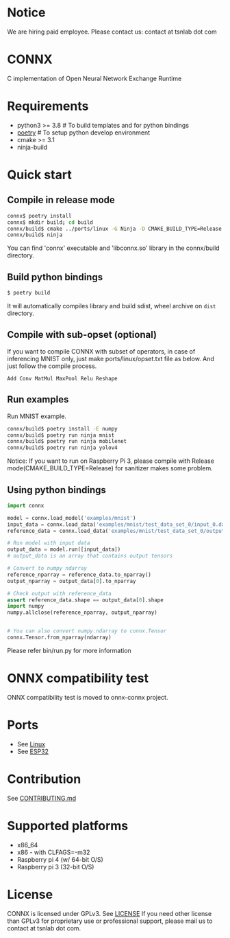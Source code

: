 # Notice
We are hiring paid employee. Please contact us: contact at tsnlab dot com

# CONNX
C implementation of Open Neural Network Exchange Runtime

# Requirements
 * python3 >= 3.8  # To build templates and for python bindings
 * [poetry][]      # To setup python develop environment
 * cmake >= 3.1
 * ninja-build

[poetry]: https://pypi.org/project/poetry/

# Quick start

## Compile in release mode
~~~sh
connx$ poetry install                                                   # To install python dependencies
connx$ mkdir build; cd build                                            # Make build directory
connx/build$ cmake ../ports/linux -G Ninja -D CMAKE_BUILD_TYPE=Release  # Generate build files with "Release" mode
connx/build$ ninja                                                      # Compile
~~~

You can find 'connx' executable and 'libconnx.so' library in the connx/build directory.

## Build python bindings

```sh
$ poetry build
```

It will automatically compiles library and build sdist, wheel archive on `dist` directory.

## Compile with sub-opset (optional)
If you want to compile CONNX with subset of operators, in case of inferencing MNIST only,
just make ports/linux/opset.txt file as below. And just follow the compile process.

~~~
Add Conv MatMul MaxPool Relu Reshape
~~~

## Run examples
Run MNIST example.

~~~sh
connx/build$ poetry install -E numpy
connx/build$ poetry run ninja mnist
connx/build$ poetry run ninja mobilenet
connx/build$ poetry run ninja yolov4
~~~

Notice: If you want to run on Raspberry Pi 3, please compile with Release mode(CMAKE\_BUILD\_TYPE=Release) for sanitizer makes some problem.

## Using python bindings

```py
import connx

model = connx.load_model('examples/mnist')
input_data = connx.load_data('examples/mnist/test_data_set_0/input_0.data')
reference_data = connx.load_data('examples/mnist/test_data_set_0/output_0.data')

# Run model with input data
output_data = model.run([input_data])
# output_data is an array that contains output tensors

# Convert to numpy ndarray
reference_nparray = reference_data.to_nparray()
output_nparray = output_data[0].to_nparray

# Check output with reference_data
assert reference_data.shape == output_data[0].shape
import numpy
numpy.allclose(reference_nparray, output_nparray)


# You can also convert numpy.ndarray to connx.Tensor
connx.Tensor.from_nparray(ndarray)
```

Please refer bin/run.py for more information

# ONNX compatibility test
ONNX compatibility test is moved to onnx-connx project.

# Ports
 * See [Linux](ports/linux/README.md)
 * See [ESP32](ports/esp32/README.md)

# Contribution
See [CONTRIBUTING.md](CONTRIBUTING.md)

# Supported platforms
 * x86\_64
 * x86 - with CLFAGS=-m32
 * Raspberry pi 4 (w/ 64-bit O/S)
 * Raspberry pi 3 (32-bit O/S)

# License
CONNX is licensed under GPLv3. See [LICENSE](LICENSE)
If you need other license than GPLv3 for proprietary use or professional support, please mail us to contact at tsnlab dot com.
